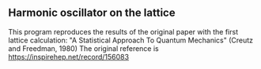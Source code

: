 ## Harmonic oscillator on the lattice

This program reproduces the results of the original paper with the first lattice calculation:
"A Statistical Approach To Quantum Mechanics" (Creutz and Freedman, 1980)
The original reference is https://inspirehep.net/record/156083
